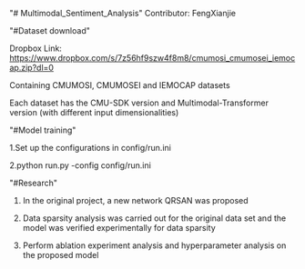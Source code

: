 "# Multimodal_Sentiment_Analysis" 
Contributor: FengXianjie

"#Dataset download"


Dropbox Link: https://www.dropbox.com/s/7z56hf9szw4f8m8/cmumosi_cmumosei_iemocap.zip?dl=0

Containing CMUMOSI, CMUMOSEI and IEMOCAP datasets

Each dataset has the CMU-SDK version and Multimodal-Transformer version (with different input dimensionalities)

"#Model training"

1.Set up the configurations in config/run.ini

2.python run.py -config config/run.ini

"#Research"

1. In the original project, a new network QRSAN was proposed


2. Data sparsity analysis was carried out for the original data set and the model was verified experimentally for data sparsity


3. Perform ablation experiment analysis and hyperparameter analysis on the proposed model
